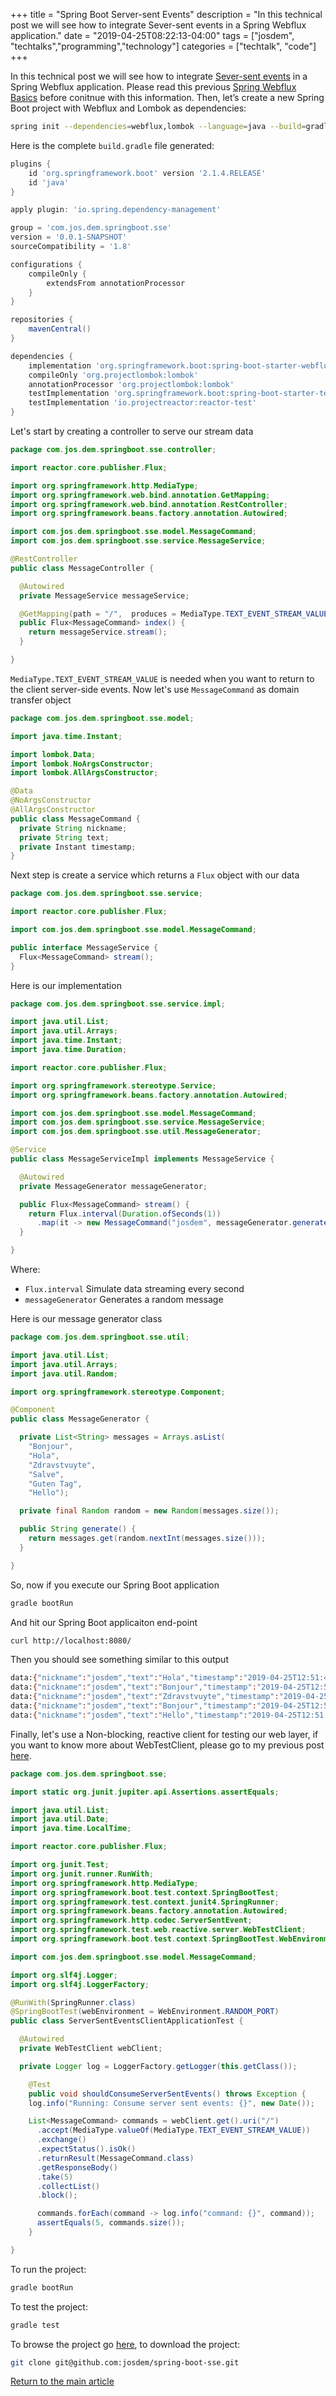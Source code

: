 +++
title =  "Spring Boot Server-sent Events"
description = "In this technical post we will see how to integrate Sever-sent events in a Spring Webflux application."
date = "2019-04-25T08:22:13-04:00"
tags = ["josdem", "techtalks","programming","technology"]
categories = ["techtalk", "code"]
+++

In this technical post we will see how to integrate [Sever-sent events](https://developer.mozilla.org/en-US/docs/Web/API/Server-sent_events) in a Spring Webflux application. Please read this previous [Spring Webflux Basics](/techtalk/spring/spring_webflux_basics) before conitnue with this information. Then, let’s create a new Spring Boot project with Webflux and Lombok as dependencies:

```bash
spring init --dependencies=webflux,lombok --language=java --build=gradle spring-boot-sse
```

Here is the complete `build.gradle` file generated:

```groovy
plugins {
	id 'org.springframework.boot' version '2.1.4.RELEASE'
	id 'java'
}

apply plugin: 'io.spring.dependency-management'

group = 'com.jos.dem.springboot.sse'
version = '0.0.1-SNAPSHOT'
sourceCompatibility = '1.8'

configurations {
	compileOnly {
		extendsFrom annotationProcessor
	}
}

repositories {
	mavenCentral()
}

dependencies {
	implementation 'org.springframework.boot:spring-boot-starter-webflux'
	compileOnly 'org.projectlombok:lombok'
	annotationProcessor 'org.projectlombok:lombok'
	testImplementation 'org.springframework.boot:spring-boot-starter-test'
	testImplementation 'io.projectreactor:reactor-test'
}
```

Let's start by creating a controller to serve our stream data

```java
package com.jos.dem.springboot.sse.controller;

import reactor.core.publisher.Flux;

import org.springframework.http.MediaType;
import org.springframework.web.bind.annotation.GetMapping;
import org.springframework.web.bind.annotation.RestController;
import org.springframework.beans.factory.annotation.Autowired;

import com.jos.dem.springboot.sse.model.MessageCommand;
import com.jos.dem.springboot.sse.service.MessageService;

@RestController
public class MessageController {

  @Autowired
  private MessageService messageService;

  @GetMapping(path = "/",  produces = MediaType.TEXT_EVENT_STREAM_VALUE)
  public Flux<MessageCommand> index() {
    return messageService.stream();
  }

}
```

`MediaType.TEXT_EVENT_STREAM_VALUE` is needed when you want to return to the client server-side events. Now let's use `MessageCommand` as domain transfer object

```java
package com.jos.dem.springboot.sse.model;

import java.time.Instant;

import lombok.Data;
import lombok.NoArgsConstructor;
import lombok.AllArgsConstructor;

@Data
@NoArgsConstructor
@AllArgsConstructor
public class MessageCommand {
  private String nickname;
  private String text;
  private Instant timestamp;
}
```

Next step is create a service which returns a `Flux` object with our data

```java
package com.jos.dem.springboot.sse.service;

import reactor.core.publisher.Flux;

import com.jos.dem.springboot.sse.model.MessageCommand;

public interface MessageService {
  Flux<MessageCommand> stream();
}
```

Here is our implementation

```java
package com.jos.dem.springboot.sse.service.impl;

import java.util.List;
import java.util.Arrays;
import java.time.Instant;
import java.time.Duration;

import reactor.core.publisher.Flux;

import org.springframework.stereotype.Service;
import org.springframework.beans.factory.annotation.Autowired;

import com.jos.dem.springboot.sse.model.MessageCommand;
import com.jos.dem.springboot.sse.service.MessageService;
import com.jos.dem.springboot.sse.util.MessageGenerator;

@Service
public class MessageServiceImpl implements MessageService {

  @Autowired
  private MessageGenerator messageGenerator;

  public Flux<MessageCommand> stream() {
    return Flux.interval(Duration.ofSeconds(1))
      .map(it -> new MessageCommand("josdem", messageGenerator.generate(), Instant.now()));
  }

}
```

Where:

* `Flux.interval` Simulate data streaming every second
* `messageGenerator` Generates a random message

Here is our message generator class

```java
package com.jos.dem.springboot.sse.util;

import java.util.List;
import java.util.Arrays;
import java.util.Random;

import org.springframework.stereotype.Component;

@Component
public class MessageGenerator {

  private List<String> messages = Arrays.asList(
    "Bonjour",
    "Hola",
    "Zdravstvuyte",
    "Salve",
    "Guten Tag",
    "Hello");

  private final Random random = new Random(messages.size());

  public String generate() {
    return messages.get(random.nextInt(messages.size()));
  }

}
```

So, now if you execute our Spring Boot application

```bash
gradle bootRun
```

And hit our Spring Boot applicaiton end-point

```bash
curl http://localhost:8080/
```

Then you should see something similar to this output

```bash
data:{"nickname":"josdem","text":"Hola","timestamp":"2019-04-25T12:51:48.693987Z"}
data:{"nickname":"josdem","text":"Bonjour","timestamp":"2019-04-25T12:51:49.692895Z"}
data:{"nickname":"josdem","text":"Zdravstvuyte","timestamp":"2019-04-25T12:51:50.693260Z"}
data:{"nickname":"josdem","text":"Bonjour","timestamp":"2019-04-25T12:51:51.693231Z"}
data:{"nickname":"josdem","text":"Hello","timestamp":"2019-04-25T12:51:52.693324Z"}
```

Finally, let's use a Non-blocking, reactive client for testing our web layer, if you want to know more about WebTestClient, please go to my previous post [here](/techtalk/spring/spring_webflux_web_testing).

```java
package com.jos.dem.springboot.sse;

import static org.junit.jupiter.api.Assertions.assertEquals;

import java.util.List;
import java.util.Date;
import java.time.LocalTime;

import reactor.core.publisher.Flux;

import org.junit.Test;
import org.junit.runner.RunWith;
import org.springframework.http.MediaType;
import org.springframework.boot.test.context.SpringBootTest;
import org.springframework.test.context.junit4.SpringRunner;
import org.springframework.beans.factory.annotation.Autowired;
import org.springframework.http.codec.ServerSentEvent;
import org.springframework.test.web.reactive.server.WebTestClient;
import org.springframework.boot.test.context.SpringBootTest.WebEnvironment;

import com.jos.dem.springboot.sse.model.MessageCommand;

import org.slf4j.Logger;
import org.slf4j.LoggerFactory;

@RunWith(SpringRunner.class)
@SpringBootTest(webEnvironment = WebEnvironment.RANDOM_PORT)
public class ServerSentEventsClientApplicationTest {

  @Autowired
  private WebTestClient webClient;

  private Logger log = LoggerFactory.getLogger(this.getClass());

	@Test
	public void shouldConsumeServerSentEvents() throws Exception {
    log.info("Running: Consume server sent events: {}", new Date());

    List<MessageCommand> commands = webClient.get().uri("/")
      .accept(MediaType.valueOf(MediaType.TEXT_EVENT_STREAM_VALUE))
      .exchange()
      .expectStatus().isOk()
      .returnResult(MessageCommand.class)
      .getResponseBody()
      .take(5)
      .collectList()
      .block();

      commands.forEach(command -> log.info("command: {}", command));
      assertEquals(5, commands.size());
	}

}
```

To run the project:

```bash
gradle bootRun
```

To test the project:

```bash
gradle test
```


To browse the project go [here](https://github.com/josdem/spring-boot-sse), to download the project:

```bash
git clone git@github.com:josdem/spring-boot-sse.git
```


[Return to the main article](/techtalk/spring#Spring_Boot_Reactive)

